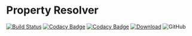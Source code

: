 # Property Resolver

[![Build Status](https://travis-ci.org/sumacio-github/property-resolver.svg?branch=master)](https://travis-ci.org/sumacio-github/property-resolver)
[![Codacy Badge](https://api.codacy.com/project/badge/Grade/9a919adf069743e0851af16ae757ea85)](https://www.codacy.com/manual/ross-stockman/property-resolver?utm_source=github.com&amp;utm_medium=referral&amp;utm_content=sumacio-github/property-resolver&amp;utm_campaign=Badge_Grade)
[![Codacy Badge](https://api.codacy.com/project/badge/Coverage/9a919adf069743e0851af16ae757ea85)](https://www.codacy.com/manual/ross-stockman/property-resolver?utm_source=github.com&amp;utm_medium=referral&amp;utm_content=sumacio-github/property-resolver&amp;utm_campaign=Badge_Coverage)
[![Download](https://api.bintray.com/packages/ross-stockman/sumac.io-utils/property-resolver/images/download.svg?version=0.0.1)](https://bintray.com/ross-stockman/sumac.io-utils/property-resolver/0.0.1/link)
![GitHub](https://img.shields.io/github/license/sumacio-github/property-resolver)
